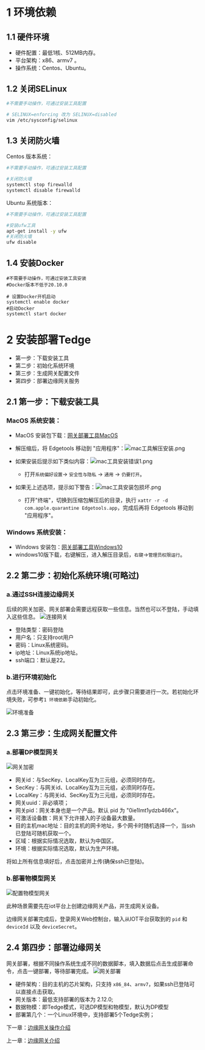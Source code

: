 # 1 环境依赖
## 1.1 硬件环境
- 硬件配置：最低1核、512MB内存。
- 平台架构：x86、armv7 。
- 操作系统：Centos、Ubuntu。

## 1.2 关闭SELinux
```bash
#不需要手动操作，可通过安装工具配置

# SELINUX=enforcing 改为 SELINUX=disabled
vim /etc/sysconfig/selinux 
```

## 1.3 关闭防火墙
Centos 版本系统：
```bash
#不需要手动操作，可通过安装工具配置

#关闭防火墙
systemctl stop firewalld
systemctl disable firewalld
```

Ubuntu 系统版本：
```bash
#不需要手动操作，可通过安装工具配置

#安装ufw工具
apt-get install -y ufw
#关闭防火墙
ufw disable
```

## 1.4 安装Docker
```
#不需要手动操作，可通过安装工具安装
#Docker版本不低于20.10.0

# 设置Docker开机启动
systemctl enable docker
#启动Docker
systemctl start docker
```

# 2 安装部署Tedge
- 第一步：下载安装工具
- 第二步：初始化系统环境
- 第三步：生成网关配置文件
- 第四步：部署边缘网关服务

## 2.1 第一步：下载安装工具

### MacOS 系统安装：
- MacOS 安装包下载：<a href="https://airtake-public-data-1254153901.cos.ap-shanghai.myqcloud.com/tedge/tool/Edgetools-mac.zip" target="_blank">网关部署工具MacOS</a>

- 解压缩后，将 Edgetools 移动到 "应用程序"：![mac工具解压安装.png](./images/mac解压安装.png)

- 如果安装后提示如下类似内容：![mac工具安装错误1.png](./images/部署工具错误提示.png)
    - 打开`系统偏好设置`-> `安全性与隐私` -> `通用` -> `仍要打开`。

- 如果无上述选项，提示如下警告：![mac工具安装包损坏.png](./images/mac安装包损坏.png)
    - 打开"终端"，切换到压缩包解压后的目录，执行 `xattr -r -d com.apple.quarantine Edgetools.app`，完成后再将 Edgetools 移动到 "应用程序"。

### Windows 系统安装：
- Windows 安装包：<a href="https://airtake-public-data-1254153901.cos.ap-shanghai.myqcloud.com/tedge/tool/Edgetools-win.zip" target="_blank">网关部署工具Windows10</a>
- windows10版下载，右键解压，进入解压目录后，`右键`->`管理员权限运行`。

## 2.2 第二步：初始化系统环境(可略过)

### a.通过SSH连接边缘网关

后续的网关加密、网关部署会需要远程获取一些信息。当然也可以不登陆，手动填入这些信息。
![连接网关](./images/ssh登陆.png)

- 登陆类型：密码登陆
- 用户名：只支持root用户
- 密码：Linux系统密码。
- ip地址：Linux系统ip地址。
- ssh端口：默认是22。

### b.进行环境初始化

点击环境准备、一键初始化，等待结果即可，此步骤只需要进行一次。若初始化环境失败，可参考`1 环境依赖`手动初始化。

![环境准备](./images/环境准备.png)

## 2.3 第三步：生成网关配置文件

### a.部署DP模型网关

![网关加密](./images/配置DP模型网关.png)

- 网关id：与SecKey、LocalKey互为三元组，必须同时存在。
- SecKey：与网关id、LocalKey互为三元组，必须同时存在。
- LocalKey：与网关id、SecKey互为三元组，必须同时存在。
- 网关uuid：非必填项；
- 网关pid：网关本身也是一个产品，默认 pid 为 "0ie1lmt1ydzb466x"。
- 可激活设备数：网关下允许接入的子设备最大数量。
- 目的主机mac地址：目的主机的网卡地址，多个网卡时随机选择一个，当ssh已登陆可随机获取一个。
- 区域：根据实际情况选取，默认为中国区。
- 环境：根据实际情况选取，默认为生产环境。

将如上所有信息填好后，点击加密并上传(确保ssh已登陆)。

### b.部署物模型网关

![配置物模型网关](./images/配置物模型网关.png)

此种场景需要先在iot平台上创建边缘网关产品，并生成网关设备。

边缘网关部署完成后，登录网关Web控制台，输入从IOT平台获取到的 `pid` 和 `deviceId` 以及 `deviceSecret`。

## 2.4 第四步：部署边缘网关

网关部署，根据不同操作系统生成不同的数据脚本，填入数据后点击生成部署命令，点击一键部署，等待部署完成。
![网关部署](./images/网关部署.png)

- 硬件架构：目的主机的芯片架构，只支持 `x86_84`、`armv7`，如果ssh已登陆可以直接点击获取。
- 网关版本：最低支持部署的版本为 2.12.0;
- 数据物模：即Tedge模式，可选DP模型和物模型，默认为DP模型
- 部署第几个：一个Linux环境中，支持部署5个Tedge实例；

下一章：[边缘网关操作介绍](./tedgeweb.md)

上一章：[边缘网关介绍](./introduction.md)
